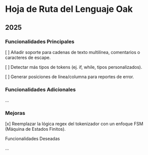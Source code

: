 # Hoja de Ruta del Lenguaje Oak

## 2025

### Funcionalidades Principales

[ ] Añadir soporte para cadenas de texto multilínea, comentarios o caracteres de escape.

[ ] Detectar más tipos de tokens (ej. if, while, tipos personalizados).

[ ] Generar posiciones de línea/columna para reportes de error.

### Funcionalidades Adicionales
...

### Mejoras

[x] Reemplazar la lógica regex del tokenizador con un enfoque FSM (Máquina de Estados Finitos).

Funcionalidades Deseadas

...
